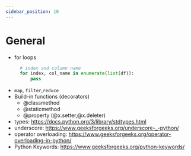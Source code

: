 ```yaml
---
sidebar_position: 10
---
```


# General

- for loops
  ```Python
    # index and column name
    for index, col_name in enumerate(list(df)):
        pass
  ```
- `map`, `filter`,`reduce`
- Build-in functions (decorators)
  - @classmethod
  - @staticmethod
  - @property (@x.setter,@x.deleter)
- types: https://docs.python.org/3/library/stdtypes.html
- underscore: https://www.geeksforgeeks.org/underscore-_-python/
- operator overloading: https://www.geeksforgeeks.org/operator-overloading-in-python/
- Python Keywords: https://www.geeksforgeeks.org/python-keywords/
